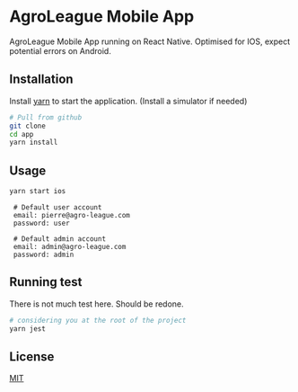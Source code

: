 # AgroLeague Mobile App

AgroLeague Mobile App running on React Native. Optimised for IOS, expect potential errors on Android.

## Installation

Install [yarn](https://classic.yarnpkg.com/lang/en/docs/install/#mac-stable) to start the application. (Install a simulator if needed)

```bash
# Pull from github
git clone 
cd app
yarn install
```


## Usage

```bash
yarn start ios
```
```
 # Default user account
 email: pierre@agro-league.com
 password: user
 
 # Default admin account
 email: admin@agro-league.com
 password: admin 
```
## Running test
There is not much test here. Should be redone.
```bash
# considering you at the root of the project
yarn jest
```


## License

[MIT](https://choosealicense.com/licenses/mit/)
